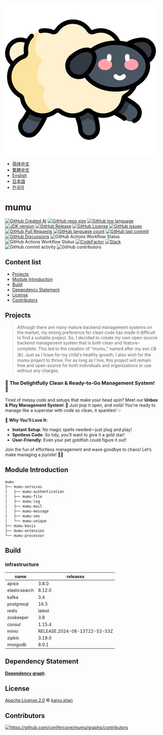 ![mumu](./logo.svg)

- [简体中文](docs/README.zh_CN.md)
- [繁體中文](docs/README.zh_TW.md)
- [English](README.md)
- [日本語](docs/README.ja.md)
- [한국어](docs/README.ko.md)

# mumu

[![GitHub Created At](https://img.shields.io/github/created-at/conifercone/mumu)](https://github.com/conifercone/mumu)
[![GitHub repo size](https://img.shields.io/github/repo-size/conifercone/mumu)](https://github.com/conifercone/mumu)
[![GitHub top language](https://img.shields.io/github/languages/top/conifercone/mumu)](https://github.com/conifercone/mumu)
[![JDK version](https://img.shields.io/badge/JDK-23+-green.svg)](https://jdk.java.net/23)
[![GitHub Release](https://img.shields.io/github/v/release/conifercone/mumu)](https://github.com/conifercone/mumu/releases/latest)
[![GitHub License](https://img.shields.io/github/license/conifercone/mumu)](https://github.com/conifercone/mumu)
[![GitHub issues](https://img.shields.io/github/issues/conifercone/mumu)](https://github.com/conifercone/mumu/issues)
[![GitHub Pull Requests](https://img.shields.io/github/issues-pr/conifercone/mumu)](https://github.com/conifercone/mumu/pulls)
[![GitHub language count](https://img.shields.io/github/languages/count/conifercone/mumu)](https://github.com/conifercone/mumu)
[![GitHub last commit](https://img.shields.io/github/last-commit/conifercone/mumu/develop)](https://github.com/conifercone/mumu)
[![GitHub Discussions](https://img.shields.io/github/discussions/conifercone/mumu)](https://github.com/conifercone/mumu/discussions)
![GitHub Actions Workflow Status](https://img.shields.io/github/actions/workflow/status/conifercone/mumu/pmd.yml?label=PMD)
![GitHub Actions Workflow Status](https://img.shields.io/github/actions/workflow/status/conifercone/mumu/checkstyle.yml?label=Checkstyle)
[![CodeFactor](https://www.codefactor.io/repository/github/conifercone/mumu/badge/develop)](https://www.codefactor.io/repository/github/conifercone/mumu/overview/develop)
[![Slack](https://img.shields.io/badge/Slack-Join%20Our%20Community-green)](https://join.slack.com/t/mumu-community/shared_invite/zt-2ov97fcpj-bFJZmpXSp5YZWSU9zD7S5g)
![GitHub commit activity](https://img.shields.io/github/commit-activity/m/conifercone/mumu)
![GitHub contributors](https://img.shields.io/github/contributors/conifercone/mumu)

## Content list

- [Projects](#Projects)
- [Module Introduction](#module-introduction)
- [Build](#Build)
- [Dependency Statement](#dependency-statement)
- [License](#license)
- [Contributors](#contributors)

## Projects

> Although there are many mature backend management systems on the market,
> my strong preference for clean code has made it difficult to find a suitable project.
> So, I decided to create my own open-source backend management system that is both clean and
> feature-complete.
> This led to the creation of "mumu," named after my son (沐沐).
> Just as I hope for my child's healthy growth, I also wish for the mumu project to thrive.
> For as long as I live, this project will remain free and open-source for both individuals
> and organizations to use without any charges.

### 🎉 The Delightfully Clean & Ready-to-Go Management System! 🎉

Tired of messy code and setups that make your head spin?
Meet our **Unbox & Play Management System**! 🎁 Just pop it open, and voilà! You're ready to manage
like a superstar with code so clean, it sparkles! ✨

🌟 **Why You'll Love It:**

- **Instant Setup**: No magic spells needed—just plug and play!
- **Spotless Code**: So tidy, you’ll want to give it a gold star!
- **User-Friendly**: Even your pet goldfish could figure it out!

Join the fun of effortless management and wave goodbye to chaos! Let’s make managing a joyride! 🚀🎈

## Module Introduction

```text
mumu
├── mumu-services
│   ├── mumu-authentication
│   ├── mumu-file
│   ├── mumu-log
│   ├── mumu-mail
│   ├── mumu-message
│   ├── mumu-sms
│   └── mumu-unique
├── mumu-basis
├── mumu-extension
└── mumu-processor
```

## Build

### infrastructure

| name          | releases                     |
|---------------|------------------------------|
| apisix        | 3.8.0                        |
| elasticsearch | 8.12.0                       |
| kafka         | 3.4                          |
| postgresql    | 16.3                         |
| redis         | latest                       |
| zookeeper     | 3.8                          |
| consul        | 1.15.4                       |
| minio         | RELEASE.2024-06-13T22-53-53Z |
| zipkin        | 3.19.0                       |
| mongodb       | 8.0.1                        |

## Dependency Statement

[**Dependency graph**](https://github.com/conifercone/mumu/network/dependencies)

## License

[Apache License 2.0](LICENSE) © <a href="mailto:kaiyu.shan@mumu.baby">kaiyu.shan</a>

## Contributors

<a href="https://github.com/conifercone/mumu/graphs/contributors">
  <img src="https://contrib.rocks/image?repo=conifercone/mumu"  alt="https://github.com/conifercone/mumu/graphs/contributors"/>
</a>
